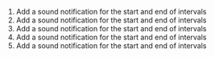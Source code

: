 1. Add a sound notification for the start and end of intervals
2. Add a sound notification for the start and end of intervals
3. Add a sound notification for the start and end of intervals
4. Add a sound notification for the start and end of intervals
5. Add a sound notification for the start and end of intervals
